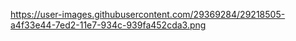 https://user-images.githubusercontent.com/29369284/29218505-a4f33e44-7ed2-11e7-934c-939fa452cda3.png
